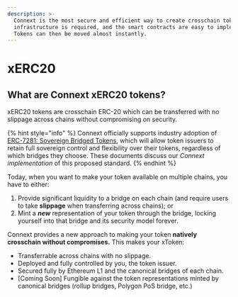 ```yaml
---
description: >-
  Connext is the most secure and efficient way to create crosschain tokens: no
  infrastructure is required, and the smart contracts are easy to implement.
  Tokens can then be moved almost instantly.
---
```


# xERC20

## What are Connext xERC20 tokens?

xERC20 tokens are crosschain ERC-20 which can be transferred with no slippage across chains without compromising on security.

{% hint style="info" %}
Connext officially supports industry adoption of [ERC-7281: Sovereign Bridged Tokens](https://ethereum-magicians.org/t/erc-7281-sovereign-bridged-tokens/14979), which will allow token issuers to retain full sovereign control and flexibility over their tokens, regardless of which bridges they choose. These documents discuss our _Connext_ _implementation_ of this proposed standard.&#x20;
{% endhint %}

Today, when you want to make your token available on multiple chains, you have to either:

1. Provide significant liquidity to a bridge on each chain (and require users to take **slippage** when transferring across chains); or
2. Mint a _**new**_ representation of your token through the bridge, locking yourself into that bridge and its security model forever.

Connext provides a new approach to making your token **natively crosschain without compromises.** This makes your xToken:

* Transferrable across chains with no slippage.
* Deployed and fully controlled by you, the token issuer.
* Secured fully by Ethereum L1 and the canonical bridges of each chain.
* \[Coming Soon] Fungible against the token representations minted by canonical bridges (rollup bridges, Polygon PoS bridge, etc.)
